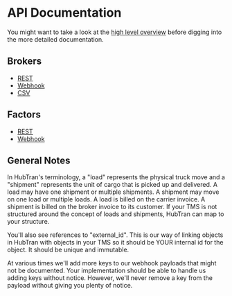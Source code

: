 # API Documentation

You might want to take a look at the [high level overview](high_level_overview.pdf) before digging into the more detailed documentation.

## Brokers

* [REST](brokers/rest.md)
* [Webhook](brokers/webhook.md)
* [CSV](brokers/csv.md)

## Factors

* [REST](factors/rest.md)
* [Webhook](factors/webhook.md)

## General Notes

In HubTran's terminology, a "load" represents the physical truck move and a "shipment" represents the unit of cargo that is picked up and
delivered. A load may have one shipment or multiple shipments. A shipment may move on one load or multiple loads. A load is billed on the carrier invoice. A shipment is billed on the broker invoice to its customer. If your TMS is not structured around the concept of loads and shipments, HubTran can map to your structure.

You'll also see references to "external_id". This is our way of linking objects in HubTran with objects in your TMS so it should be YOUR internal id for the object. It should be unique and immutable.

At various times we'll add more keys to our webhook payloads that might not be documented. Your implementation should be able to handle us adding keys without notice. However, we'll never remove a key from the payload without giving you plenty of notice.
